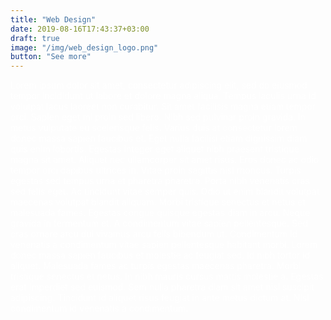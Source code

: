 ```yaml
---
title: "Web Design"
date: 2019-08-16T17:43:37+03:00
draft: true
image: "/img/web_design_logo.png"
button: "See more"
---
```


<span style="color:white;">
Lorem ipsum dolor sit amet, consectetur adipiscing elit, sed do eiusmod tempor incididunt ut labore et dolore magna aliqua. Tempus iaculis urna id volutpat lacus laoreet non curabitur. Sit amet facilisis magna etiam tempor orci. Sapien eget mi proin sed libero. Nibh sed pulvinar proin gravida. In metus vulputate eu scelerisque felis. Varius duis at consectetur lorem donec massa sapien faucibus et. Eget nulla facilisi etiam dignissim diam quis enim lobortis. Egestas integer eget aliquet nibh praesent tristique magna sit amet. Aliquet nec ullamcorper sit amet risus. Eros donec ac odio tempor orci dapibus ultrices in. Vitae proin sagittis nisl rhoncus. Turpis egestas sed tempus urna et pharetra pharetra. Porta nibh venenatis cras sed felis eget.</span>

<span style="color:white">
Ac tincidunt vitae semper quis. Odio ut enim blandit volutpat maecenas volutpat blandit aliquam. Morbi tristique senectus et netus et malesuada fames. Egestas congue quisque egestas diam in arcu. Neque gravida in fermentum et. A condimentum vitae sapien pellentesque. Sed cras ornare arcu dui vivamus arcu felis bibendum ut. Condimentum id venenatis a condimentum vitae sapien pellentesque habitant morbi. Lorem donec massa sapien faucibus et molestie ac feugiat sed. Id nibh tortor id aliquet. Malesuada fames ac turpis egestas maecenas pharetra. Morbi tristique senectus et netus. In nibh mauris cursus mattis molestie a. Egestas erat imperdiet sed euismod. Sem nulla pharetra diam sit amet nisl suscipit adipiscing. Tincidunt id aliquet risus feugiat in ante metus dictum at. Nisl condimentum id venenatis a condimentum.</span>
